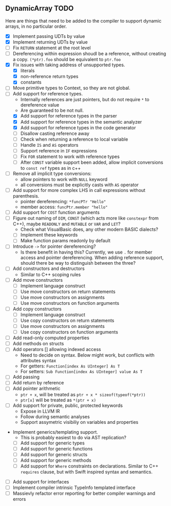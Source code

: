 DynamicArray TODO
-----------------

Here are things that need to be added to the compiler to support
dynamic arrays, in no particular order.

- [x] Implement passing UDTs by value
- [x] Implement returning UDTs by value
- [ ] Fix `RETURN` statement at the root level
- [ ] Dereferencing within expression shoudl be a reference, without creating a copy. `(*ptr).foo` should be equivalent to `ptr.foo`
- [x] Fix issues with taking address of unsupported types.
    - [x] literals
    - [x] non-reference return types
    - [x] constants
- [ ] Move primitive types to Context, so they are not global.
- [ ] Add support for reference types.
    - Internally references are just pointers, but do not require `*` to dereference value
    - Are guaranteed to be not null.
    - [x] Add support for reference types in the parser
    - [x] Add support for reference types in the semantic analyzer
    - [x] Add support for reference types in the code generator
    - [ ] Disallow casting reference away
    - [ ] Check when returning a reference to local variable
    - [ ] Handle `IS` and `AS` operators
    - [ ] Support reference in `IF` expressions
    - [ ] Fix `FOR` statement to work with reference types
    - [ ] After `CONST` variable support been added, allow implicit conversions to `const ref` types as in c++
- [ ] Remove all implicit type conversions:
  - allow pointers to work with `NULL` keyword 
  - all conversions must be explicitly casts with `AS` operator
- [ ] Add support for more complex LHS in call expressions without parenthesis.
    - pointer dereferencing: `*funcPTr "Hello"`
    - member access: `funcPtr.member "hello"`
- [ ] Add support for `COST` function arguments
- [ ] Figure out naming of `DIM`, `CONST` (which acts more like `constexpr` from C++), maybe `READONLY` and `MUTABLE` or `VAR` and `LET`?
  - Check what VisualBasic does, any other modern BASIC dialects? 
  - [ ] Implement these keywords
  - [ ] Make function params readonly by default
- [ ] Introduce `->` for pointer dereferencing?
  - Is there benefit in having this? Currently, we use `.` for member access and pointer dereferencing. When adding
    reference support, should there be way to distinguish between the three?
- [ ] Add constructors and destructors
  - Similar to C++ scoping rules
- [ ] Add move constructors
  - [ ] Implement language construct
  - [ ] Use move constructors on return statements
  - [ ] Use move constructors on assignments
  - [ ] Use move constructors on function arguments
- [ ] Add copy constructors
  - [ ] Implement language construct
  - [ ] Use copy constructors on return statements
  - [ ] Use move constructors on assignments
  - [ ] Use copy constructors on function arguments
- [ ] Add read-only computed properties
- [ ] Add methods on structs
- [ ] Add operators [] allowing indexed access
  - Need to decide on syntax. Below might work,
    but conflicts with attributes syntax
  - For getters: `Function[index As UInteger] As T`
  - For setters: `Sub Function[index As UInteger] value As T`
- [ ] Add passing
- [ ] Add return by reference
- [ ] Add pointer arithmetic 
  - `ptr + x`, will be treated as `ptr + x * sizeof(typeof(*ptr))`
  - `ptr[x]` will be treated as `*(ptr + x)`
- [ ] Add support for private, public, protected keywords
  - Expose in LLVM IR
  - Follow during semantic analyses
  - Support assymetric visibiliy on variables and properties
- Implement generics/templating support.
  - This is probably easiest to do via AST replication? 
  - [ ] Add support for generic types
  - [ ] Add support for generic functions
  - [ ] Add support for generic structs
  - [ ] Add support for generic methods
  - [ ] Add support for `Where` constraints on declarations. Similar to C++ `requires` clause, but with Swift inspired
    syntax and semantics.
- [ ] Add support for interfaces
- [ ] Implement compiler intrinsic TypeInfo templated interface
- [ ] Massievly refactor error reporting for better compiler warnings and errors
